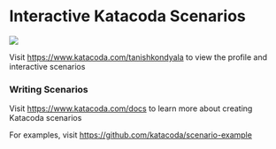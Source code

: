 # Interactive Katacoda Scenarios

[![](http://shields.katacoda.com/katacoda/tanishkondyala/count.svg)](https://www.katacoda.com/tanishkondyala "Get your profile on Katacoda.com")

Visit https://www.katacoda.com/tanishkondyala to view the profile and interactive scenarios

### Writing Scenarios
Visit https://www.katacoda.com/docs to learn more about creating Katacoda scenarios

For examples, visit https://github.com/katacoda/scenario-example
